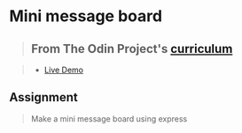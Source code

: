 # Mini message board

> ## From The Odin Project's [curriculum](https://www.theodinproject.com/lessons/mini-message-board)

> - [Live Demo](https://message-board-8000.herokuapp.com/) 

## Assignment

> Make a mini message board using express